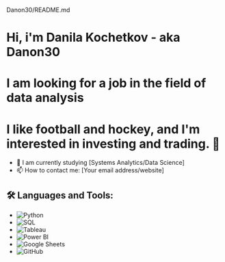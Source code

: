 Danon30/README.md
# Hi, i'm Danila Kochetkov - aka Danon30
# I am looking for a job in the field of data analysis
# I like football and hockey, and I'm interested in investing and trading. 👋

- 🌱 I am currently studying [Systems Analytics/Data Science]
- 📫 How to contact me: [Your email address/website]

## 🛠 Languages and Tools:
- ![Python](https://img.shields.io/badge/-Python_3-3776AB?style=flat-square&logo=python&logoColor=white)
- ![SQL](https://img.shields.io/badge/-SQL-4479A1?style=flat-square&logo=mysql&logoColor=white)
- ![Tableau](https://img.shields.io/badge/-Tableau-E97627?style=flat-square&logo=tableau&logoColor=white)
- ![Power BI](https://img.shields.io/badge/-Power_BI-F2C811?style=flat-square&logo=power-bi&logoColor=black)
- ![Google Sheets](https://img.shields.io/badge/-Google_Sheets-34A853?style=flat-square&logo=google-sheets&logoColor=white)
- ![GitHub](https://img.shields.io/badge/-GitHub-181717?style=flat-square&logo=github&logoColor=white)

